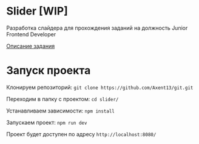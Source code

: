 # Slider [WIP]
Разработка слайдера для прохождения заданий на должность Junior Frontend Developer

[Описание задания](https://docs.google.com/document/d/1hJ7jZYKto99ILGaNg8AxuUsGrVjZlSyj-agv5FRy5TI/edit?usp=sharing)

# Запуск проекта

Клонируем репозиторий:
`git clone https://github.com/Axent13/git.git`

Переходим в папку с проектом:
`cd slider/`

Устанавливаем зависимости:
`npm install`

Запускаем проект:
`npm run dev`

Проект будет доступен по адресу `http://localhost:8080/`
